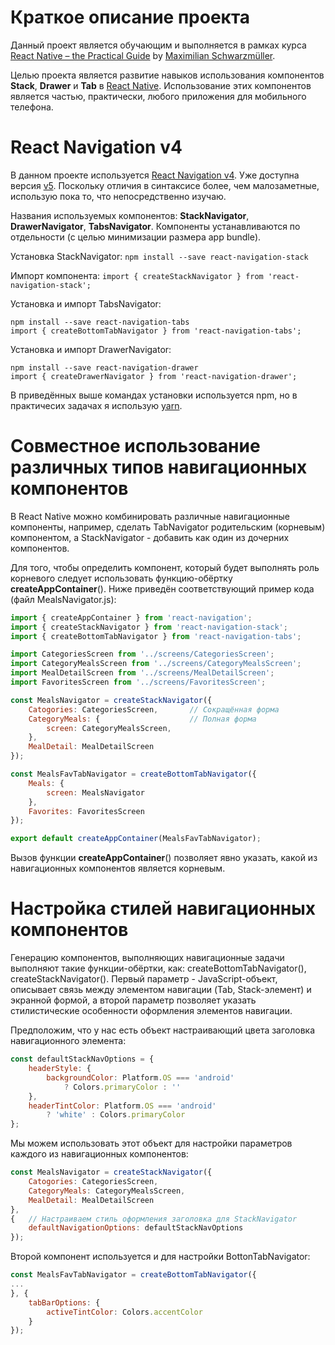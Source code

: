 # Краткое описание проекта

Данный проект является обучающим и выполняется в рамках курса [React Native – the Practical Guide](https://www.udemy.com/course/react-native-the-practical-guide/learn/lecture/15674818?start=0#overview) by [Maximilian Schwarzmüller](https://academind.com/).

Целью проекта является развитие навыков использования компонентов **Stack**, **Drawer** и **Tab** в [React Native](https://facebook.github.io/react-native/). Использование этих компонентов является частью, практически, любого приложения для мобильного телефона.

# React Navigation v4

В данном проекте используется [React Navigation v4](https://reactnavigation.org/docs/en/4.x/hello-react-navigation.html). Уже доступна версия [v5](https://reactnavigation.org/docs/en/hello-react-navigation.html). Поскольку отличия в синтаксисе более, чем малозаметные, использую пока то, что непосредственно изучаю.

Названия используемых компонентов: **StackNavigator**, **DrawerNavigator**, **TabsNavigator**. Компоненты устанавливаются по отдельности (с целью минимизации размера app bundle).

Установка StackNavigator: `npm install --save react-navigation-stack`

Импорт компонента: `import { createStackNavigator } from 'react-navigation-stack';`

Установка и импорт TabsNavigator:

```
npm install --save react-navigation-tabs
import { createBottomTabNavigator } from 'react-navigation-tabs';

```

Установка и импорт DrawerNavigator:

```
npm install --save react-navigation-drawer
import { createDrawerNavigator } from 'react-navigation-drawer';

```

В приведённых выше командах установки используется npm, но в практичесих задачах я использую [yarn](https://yarnpkg.com/).

# Совместное использование различных типов навигационных компонентов

В React Native можно комбинировать различные навигационные компоненты, например, сделать TabNavigator родительским (корневым) компонентом, а StackNavigator - добавить как один из дочерних компонентов.

Для того, чтобы определить компонент, который будет выполнять роль корневого следует использовать функцию-обёртку **createAppContainer**(). Ниже приведён соответствующий пример кода (файл MealsNavigator.js):

```javascript
import { createAppContainer } from 'react-navigation';
import { createStackNavigator } from 'react-navigation-stack';
import { createBottomTabNavigator } from 'react-navigation-tabs';

import CategoriesScreen from '../screens/CategoriesScreen';
import CategoryMealsScreen from '../screens/CategoryMealsScreen';
import MealDetailScreen from '../screens/MealDetailScreen';
import FavoritesScreen from '../screens/FavoritesScreen'; 

const MealsNavigator = createStackNavigator({
    Catogories: CategoriesScreen,       // Сокращённая форма
    CategoryMeals: {                    // Полная форма
        screen: CategoryMealsScreen,
    },
    MealDetail: MealDetailScreen
});

const MealsFavTabNavigator = createBottomTabNavigator({
    Meals: {
        screen: MealsNavigator
    },
    Favorites: FavoritesScreen
});

export default createAppContainer(MealsFavTabNavigator);
```

Вызов функции **createAppContainer**() позволяет явно указать, какой из навигационных компонентов является корневым.

# Настройка стилей навигационных компонентов

Генерацию компонентов, выполняющих навигационные задачи выполняют такие функции-обёртки, как: createBottomTabNavigator(), createStackNavigator(). Первый параметр - JavaScript-объект, описывает связь между элементом навигации (Tab, Stack-элемент) и экранной формой, а второй параметр позволяет указать стилистические особенности оформления элементов навигации.

Предположим, что у нас есть объект настраивающий цвета заголовка навигационного элемента:

```javascript
const defaultStackNavOptions = {
    headerStyle: {
        backgroundColor: Platform.OS === 'android' 
            ? Colors.primaryColor : ''
    },
    headerTintColor: Platform.OS === 'android' 
        ? 'white' : Colors.primaryColor
};
```

Мы можем использовать этот объект для настройки параметров каждого из навигационных компонентов:

```javascript
const MealsNavigator = createStackNavigator({
    Catogories: CategoriesScreen,
    CategoryMeals: CategoryMealsScreen,
    MealDetail: MealDetailScreen
},        
{   // Настраиваем стиль оформления заголовка для StackNavigator
    defaultNavigationOptions: defaultStackNavOptions
});
```

Второй компонент используется и для настройки BottonTabNavigator:

```javascript
const MealsFavTabNavigator = createBottomTabNavigator({
...
}, {
    tabBarOptions: {
        activeTintColor: Colors.accentColor
    }
});
```
